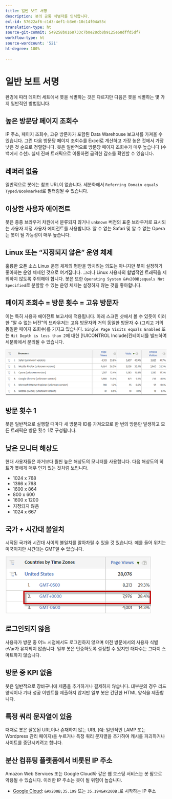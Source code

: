 ```yaml
---
title: 일반 보트 서명
description: 봇의 공통 식별자를 인식합니다.
exl-id: 57622af6-c1d3-4ef1-b3e6-10c14f04a55c
translation-type: ht
source-git-commit: 549258b0168733c7b0e28cb8b9125e68dffd5df7
workflow-type: ht
source-wordcount: '521'
ht-degree: 100%

---
```


# 일반 보트 서명

환경에 따라 데이터 세트에서 봇을 식별하는 것은 다르지만 다음은 봇을 식별하는 몇 가지 일반적인 방법입니다.

## 높은 방문당 페이지 조회수

IP 주소, 페이지 조회수, 고유 방문자가 포함된 Data Warehouse 보고서를 가져올 수 있습니다. 그런 다음 방문당 페이지 조회수를 Excel로 계산하고 가장 높은 것에서 가장 낮은 것 순으로 정렬합니다. 봇은 일반적으로 방문당 페이지 조회수가 매우 높습니다 (수백에서 수천). 실제 진짜 트래픽으로 이동하면 급격한 감소를 확인할 수 있습니다.

## 레퍼러 없음

일반적으로 봇에는 참조 URL이 없습니다. 세분화에서 `Referring Domain equals Typed/Bookmarked`로 필터링될 수 있습니다.

## 이상한 사용자 에이전트

봇은 종종 브라우저 차원에서 분류되지 않거나 `unknown` 버전의 표준 브라우저로 표시되는 사용자 지정 사용자 에이전트를 사용합니다. 알 수 없는 Safari 및 알 수 없는 Opera는 봇이 될 가능성이 매우 높습니다.

## Linux 또는 “지정되지 않은” 운영 체제

훌륭한 오픈 소스 Linux 운영 체제의 평판을 망치려는 의도는 아니지만 봇이 설정하기 좋아하는 운영 체제인 것으로 여겨집니다. 그러나 Linux 사용자의 합법적인 트래픽을 제외하지 않도록 주의해야 합니다. 봇은 또한 `Operating System &#x200B;equals Not Specified`로 분할할 수 있는 운영 체제는 설정하지 않는 것을 좋아합니다.

## 페이지 조회수 = 방문 횟수 = 고유 방문자

이는 특히 사용자 에이전트 보고서에 적용됩니다. 아래 스크린 샷에서 볼 수 있듯이 이러한 “알 수 없는 버전”의 브라우저는 고유 방문자와 거의 동일한 방문자 수 (그리고 거의 동일한 페이지 조회수)를 가지고 있습니다. `Single Page Visits equals Enabled` 또는 `Hit Depth is less than 2`에 대한 [!UICONTROL Include]컨테이너를 빌드하여 세분화에서 분리될 수 있습니다.

![](assets/bots-browsers-unknown.png)

## 방문 횟수 1

봇은 일반적으로 실행할 때마다 새 방문자 ID를 가져오므로 한 번의 방문만 발생하고 모든 트래픽은 방문 횟수 1로 구성됩니다.

## 낮은 모니터 해상도

현대 사용자들은 과거보다 훨씬 높은 해상도의 모니터를 사용합니다. 다음 해상도의 히트가 봇에게 매우 인기 있는 것처럼 보입니다.

* 1024 x 768&#x200B;&#x200B;
* 1366 x 768
* 1600 x 864
* 800 x 600
* 1600 x 1200
* 지정되지 않음
* 1024 x 667

## 국가 + 시간대 불일치

시작된 국가와 시간대 사이의 불일치를 알아차릴 수 있을 것 있습니다. 예를 들어 위치는 미국이지만 시간대는 GMT일 수 있습니다.

![](assets/bots-country-time-zone.png)

## 로그인되지 않음

사용자가 방문 중 어느 시점에서도 로그인하지 않으며 이전 방문에서의 사용자 식별 eVar가 유지되지 않습니다. 일부 봇은 인증하도록 설정할 수 있지만 대다수는 그다지 스마트하지 않습니다.

## 방문 중 KPI 없음

봇은 일반적으로 장바구니에 제품을 추가하거나 결제하지 않습니다. 대부분의 경우 리드 양식이나 기타 성공 이벤트를 제출하지 않지만 일부 봇은 간단한 HTML 양식을 제출합니다. &#x200B;

## 특정 쿼리 문자열이 있음

때때로 봇은 잘못된 URL이나 존재하지 않는 URL (예: 일반적인 LAMP 또는 Wordpress 관리 페이지)을 누르거나 특정 쿼리 문자열을 추가하여 캐시를 파괴하거나 사이트를 중단시키려고 합니다.

## 분산 컴퓨팅 플랫폼에서 비롯된 IP 주소

Amazon Web Services 또는 Google Cloud와 같은 웹 호스팅 서비스는 봇 팜으로 악용될 수 있습니다. 이러한 IP 주소는 봇이 될 위험이 높습니다.
&#x200B;
* [Google Cloud](https://cloud.google.com/compute/): `&#x200B;35.199` 또는 `35.194&#x200B;`로 시작하는 IP 주소
